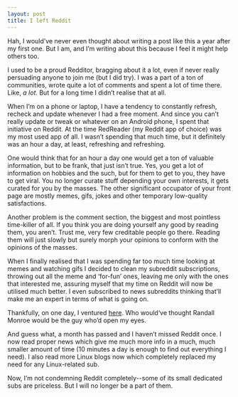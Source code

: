 ```yaml
---
layout: post
title: I left Reddit
---
```


Hah, I would’ve never even thought about writing a post like this a year after
my first one. But I am, and I’m writing about this because I feel it might help
others too.

I used to be a proud Redditor, bragging about it a lot, even if never really
persuading anyone to join me (but I did try). I was a part of a ton of
communities, wrote quite a lot of comments and spent a lot of time there. Like,
_a lot_. But for a long time I didn’t realise that at all.

When I’m on a phone or laptop, I have a tendency to constantly refresh, recheck
and update whenever I had a free moment. And since you can’t really update or
tweak or whatever on an Android phone, I spent that initiative on Reddit. At
the time RedReader (my Reddit app of choice) was my most used app of all. I
wasn’t spending that much time, but it definitely was an hour a day, at least,
refreshing and refreshing.

One would think that for an hour a day one would get a ton of valuable
information, but to be frank, that just isn’t true. Yes, you get a lot of
information on hobbies and the such, but for them to get to you, they have to
get viral. You no longer curate stuff depending your own interests, it gets
curated for you by the masses. The other significant occupator of your front
page are mostly memes, gifs, jokes and other temporary low-quality
satisfactions.

Another problem is the comment section, the biggest and most pointless
time-killer of all. If you think you are doing yourself any good by reading
them, you aren’t. Trust me, very few creditable people go there.  Reading them
will just slowly but surely morph your opinions to conform with the opinions of
the masses.

When I finally realised that I was spending far too much time looking at memes
and watching gifs I decided to clean my subreddit subscriptions, throwing out
all the meme and ‘for-fun’ ones, leaving me only with the ones that interested
me, assuring myself that my time on Reddit will now be utilised much better. I
even subscribed to news subreddits thinking that’ll make me an expert in terms
of what is going on.

Thankfully, on one day, I ventured [here][0]. Who would‘ve thought Randall
Monroe would be the guy who’d open my eyes.

And guess what, a month has passed and I haven’t missed Reddit once. I now read
proper news which give me much more info in a much, much smaller amount of time
(10 minutes a day is enough to find out everything I need). I also read more
Linux blogs now which completely replaced my need for any Linux-related sub.

Now, I’m not condemning Reddit completely--some of its small dedicated subs are
priceless. But I will no longer be a part of them.

[0]: https://www.reddit.com/r/xkcd/comments/5ufeza/great_randall/

[//]: # ( vim: set tw=72 fo=awntq spell spelllang=en:)
